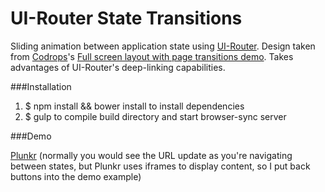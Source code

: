 UI-Router State Transitions
===========================

Sliding animation between application state using [UI-Router](https://github.com/angular-ui/ui-router). Design taken from [Codrops](https://github.com/codrops)'s [Full screen layout with page transitions demo](https://github.com/codrops/FullscreenLayoutPageTransitions/). Takes advantages of UI-Router's deep-linking capabilities.

###Installation

1. $ npm install && bower install to install dependencies
2. $ gulp to compile build directory and start browser-sync server

###Demo

[Plunkr](http://embed.plnkr.co/fyGPr9/preview) (normally you would see the URL update as you're navigating between states, but Plunkr uses iframes to display content, so I put back buttons into the demo example)